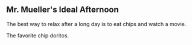 ## Mr. Mueller's Ideal Afternoon

The best way to relax after a long day is to eat chips and watch a movie.

The favorite chip doritos.
